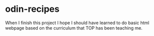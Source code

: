 # odin-recipes
When I finish this project I hope I should have learned to do basic html webpage based on the curriculum that TOP has been teaching me.
